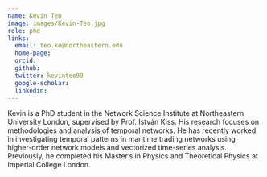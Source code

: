 ```yaml
---
name: Kevin Teo
image: images/Kevin-Teo.jpg
role: phd
links:
  email: teo.ke@northeastern.edu
  home-page:
  orcid:
  github:
  twitter: kevinteo99
  google-scholar:
  linkedin: 
---
```


Kevin is a PhD student in the Network Science Institute at Northeastern University London, supervised by Prof. István Kiss. His research focuses on methodologies and analysis of temporal networks. He has recently worked in investigating temporal patterns in maritime trading networks using higher-order network models and vectorized time-series analysis. Previously, he completed his Master’s in Physics and Theoretical Physics at Imperial College London.
